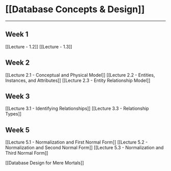 #  [[Database Concepts & Design]]
---

## Week 1

[[Lecture - 1.2]]
[[Lecture - 1.3]]

## Week 2

[[Lecture 2.1 - Conceptual and Physical Model]]
[[Lecture 2.2 - Entities,  Instances, and Attributes]]
[[Lecture 2.3 - Entity Relationship Model]]


## Week 3

[[Lecture 3.1 - Identifying Relationships]]
[[Lecture 3.3 - Relationship Types]]

## Week 5

[[Lecture 5.1 - Normalization and First Normal Form]]
[[Lecture 5.2 - Normalization and Second Normal Form]]
[[Lecture 5.3 - Normalization and Third Normal Form]]

[[Database Design for Mere Mortals]]

